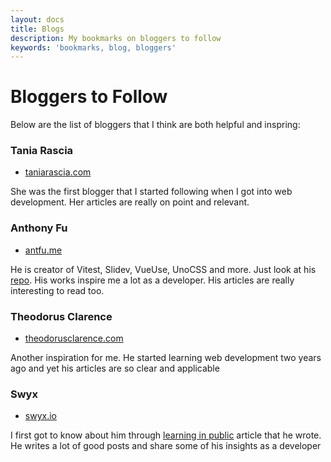 ```yaml
---
layout: docs
title: Blogs
description: My bookmarks on bloggers to follow
keywords: 'bookmarks, blog, bloggers'
---
```


# Bloggers to Follow
Below are the list of bloggers that I think are both helpful and inspring:

### Tania Rascia
- [taniarascia.com](https://www.taniarascia.com/)

She was the first blogger that I started following when I got into web development. Her articles are really on point and relevant.

### Anthony Fu
- [antfu.me](https://antfu.me/)

He is creator of Vitest, Slidev, VueUse, UnoCSS and more. Just look at his [repo](https://github.com/antfu). His works inspire me a lot as a developer. His articles are really interesting to read too.

### Theodorus Clarence
- [theodorusclarence.com](https://theodorusclarence.com/)

Another inspiration for me. He started learning web development two years ago and yet his articles are so clear and applicable

### Swyx
- [swyx.io](https://www.swyx.io/)

I first got to know about him through [learning in public](https://www.swyx.io/learn-in-public) article that he wrote. He writes a lot of good posts and share some of his insights as a developer
